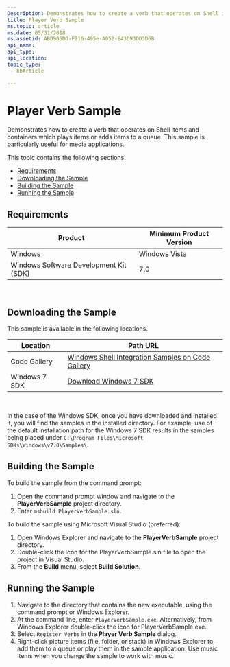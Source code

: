 ```yaml
---
Description: Demonstrates how to create a verb that operates on Shell items and containers which plays items or adds items to a queue.
title: Player Verb Sample
ms.topic: article
ms.date: 05/31/2018
ms.assetid: ABD905DD-F216-495e-A052-E43D93DD3D6B
api_name: 
api_type: 
api_location: 
topic_type: 
 - kbArticle

---
```


# Player Verb Sample

Demonstrates how to create a verb that operates on Shell items and containers which plays items or adds items to a queue. This sample is particularly useful for media applications.

This topic contains the following sections.

-   [Requirements](#requirements)
-   [Downloading the Sample](#downloading-the-sample)
-   [Building the Sample](#building-the-sample)
-   [Running the Sample](#running-the-sample)

## Requirements



| Product                                | Minimum Product Version |
|----------------------------------------|-------------------------|
| Windows                                | Windows Vista           |
| Windows Software Development Kit (SDK) | 7.0                     |



 

## Downloading the Sample

This sample is available in the following locations.



| Location      | Path URL                                                                                             |
|---------------|------------------------------------------------------------------------------------------------------|
| Code Gallery  | [Windows Shell Integration Samples on Code Gallery](https://code.msdn.microsoft.com/shellintegration) |
| Windows 7 SDK | [Download Windows 7 SDK](https://msdn.microsoft.com/windowsvista/bb980924.aspx)                            |



 

In the case of the Windows SDK, once you have downloaded and installed it, you will find the samples in the installed directory. For example, use of the default installation path for the Windows 7 SDK results in the samples being placed under `C:\Program Files\Microsoft SDKs\Windows\v7.0\Samples\`.

## Building the Sample

To build the sample from the command prompt:

1.  Open the command prompt window and navigate to the **PlayerVerbSample** project directory.
2.  Enter `msbuild PlayerVerbSample.sln`.

To build the sample using Microsoft Visual Studio (preferred):

1.  Open Windows Explorer and navigate to the **PlayerVerbSample** project directory.
2.  Double-click the icon for the PlayerVerbSample.sln file to open the project in Visual Studio.
3.  From the **Build** menu, select **Build Solution**.

## Running the Sample

1.  Navigate to the directory that contains the new executable, using the command prompt or Windows Explorer.
2.  At the command line, enter `PlayerVerbSample.exe`. Alternatively, from Windows Explorer double-click the icon for PlayerVerbSample.exe.
3.  Select `Register Verbs` in the **Player Verb Sample** dialog.
4.  Right-click picture items (file, folder, or stack) in Windows Explorer to add them to a queue or play them in the sample application. Use music items when you change the sample to work with music.

 

 



